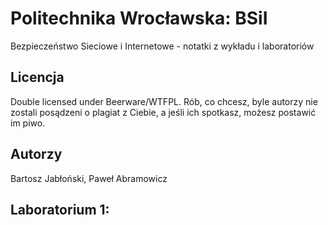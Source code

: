 # Politechnika Wrocławska: BSiI

Bezpieczeństwo Sieciowe i Internetowe - notatki z wykładu i laboratoriów

## Licencja

Double licensed under Beerware/WTFPL. Rób, co chcesz, byle autorzy nie zostali posądzeni o plagiat z Ciebie, a jeśli ich spotkasz, możesz postawić im piwo.

## Autorzy

Bartosz Jabłoński,
Paweł Abramowicz

## Laboratorium 1:

